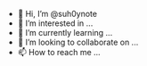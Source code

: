 - 👋 Hi, I’m @suh0ynote
- 👀 I’m interested in ...
- 🌱 I’m currently learning ...
- 💞️ I’m looking to collaborate on ...
- 📫 How to reach me ...

<!---
suh0ynote/suh0ynote is a ✨ special ✨ repository because its `README.md` (this file) appears on your GitHub profile.
You can click the Preview link to take a look at your changes.
--->
